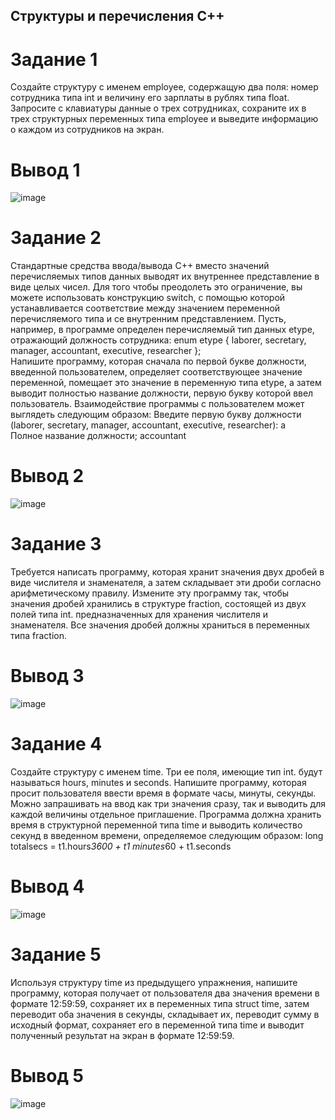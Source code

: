 ## Структуры и перечисления C++ 

# Задание 1
Создайте структуру с именем employee, содержащую два поля: номер сотрудника типа int и величину его зарплаты в рублях типа float. Запросите с клавиатуры данные о трех сотрудниках, сохраните их в трех структурных переменных типа employee и выведите информацию о каждом из сотрудников на экран. 
# Вывод 1
![image](https://github.com/user-attachments/assets/f7fc025c-62e7-484d-a3c2-4dd9b4ba45ac)


# Задание 2
Стандартные средства ввода/вывода C++ вместо значений перечисляемых типов данных выводят их внутреннее представление в виде целых чисел. Для того чтобы преодолеть это ограничение, вы можете использовать конструкцию switch, с помощью которой устанавливается соответствие между значением переменной перечисляемого типа и се внутренним представлением. Пусть, например, в программе определен перечисляемый тип данных etype, отражающий должность сотрудника: enum etype { laborer, secretary, manager, accountant, executive, researcher };   
Напишите программу, которая сначала по первой букве должности, введенной пользователем, определяет соответствующее значение переменной, помещает это значение в переменную типа etype, а затем выводит полностью название должности, первую букву которой ввел пользователь. Взаимодействие программы с пользователем может выглядеть следующим образом: 
Введите первую букву должности    
(laborer, secretary, manager, accountant, executive, researcher): a   
Полное название должности; accountant   

# Вывод 2
![image](https://github.com/user-attachments/assets/6a5478f6-1f2a-4d18-9acf-aaff041d9e92)

# Задание 3
Требуется написать программу, которая хранит значения двух дробей в виде числителя и знаменателя, а затем складывает эти дроби согласно арифметическому правилу. Измените эту программу так, чтобы значения дробей хранились в структуре fraction, состоящей из двух полей типа int. предназначенных для хранения числителя и знаменателя. Все значения дробей должны храниться в переменных типа fraction.  


# Вывод 3
![image](https://github.com/user-attachments/assets/f89601dc-c0b1-4568-8d6e-425e9262165e)

# Задание 4
Создайте структуру с именем time. Три ее поля, имеющие тип int. будут называться hours, minutes и seconds. Напишите программу, которая просит пользователя ввести время в формате часы, минуты, секунды. Можно запрашивать на ввод как три значения сразу, так и выводить для каждой величины отдельное приглашение. 
Программа должна хранить время в структурной переменной типа time и выводить количество секунд в введенном времени, определяемое следующим образом: 
long totalsecs = t1.hours*3600 + t1 minutes*60 + t1.seconds   

# Вывод 4
![image](https://github.com/user-attachments/assets/3d79eb92-5af3-4a6b-962a-e91375cee772)

# Задание 5
Используя структуру time из предыдущего упражнения, напишите программу, которая получает от пользователя два значения времени в формате 12:59:59, сохраняет их в переменных типа struct time, затем переводит оба значения в секунды, складывает их, переводит сумму в исходный формат, сохраняет его в переменной типа time и выводит полученный результат на экран в формате 12:59:59.   
# Вывод 5
![image](https://github.com/user-attachments/assets/5856ae6b-b54b-4916-9d0a-9f97562f5429)
